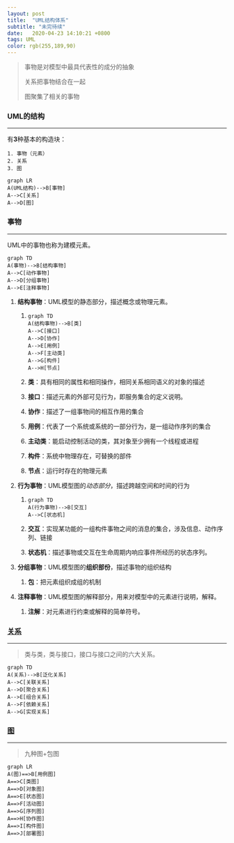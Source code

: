 ```yaml
---
layout: post
title:  "UML结构体系"
subtitle: "未完待续"
date:   2020-04-23 14:10:21 +0800
tags: UML
color: rgb(255,189,90)
---
```




> 事物是对模型中最具代表性的成分的抽象
>
> 关系把事物结合在一起
>
> 图聚集了相关的事物

### UML的结构

***

有**3**种基本的构造块：

	1. 事物（元素）
	2. 关系
 	3. 图

```mermaid
graph LR
A(UML结构)-->B[事物]
A-->C[关系]
A-->D[图]
```

### 事物

***

UML中的事物也称为建模元素。

```mermaid
graph TD
A(事物)-->B[结构事物]
A-->C[动作事物]
A-->D[分组事物]
A-->E[注释事物]
```

1. **结构事物**：UML模型的静态部分，描述概念或物理元素。

   1. ```mermaid
      graph TD
      A(结构事物)-->B[类]
      A-->C[接口]
      A-->D[协作]
      A-->E[用例]
      A-->F[主动类]
      A-->G[构件]
      A-->H[节点]
      ```

   2. **类**：具有相同的属性和相同操作，相同关系相同语义的对象的描述

   3. **接口**：描述元素的外部可见行为，即服务集合的定义说明。

   4. **协作**：描述了一组事物间的相互作用的集合

   5. **用例**：代表了一个系统或系统的一部分行为，是一组动作序列的集合

   6. **主动类**：能启动控制活动的类，其对象至少拥有一个线程或进程

   7. **构件**：系统中物理存在，可替换的部件

   8. **节点**：运行时存在的物理元素

2. **行为事物**：UML模型图的*动态部分*，描述跨越空间和时间的行为

   1. ```mermaid
      graph TD
      A(行为事物)-->B[交互]
      A-->C[状态机]
      ```

   2. **交互**：实现某功能的一组构件事物之间的消息的集合，涉及信息、动作序列、链接

   3. **状态机**：描述事物或交互在生命周期内响应事件所经历的状态序列。

3. **分组事物**：UML模型图的**组织部份**，描述事物的组织结构

   1. **包**：把元素组织成组的机制

4. **注释事物**：UML模型图的解释部分，用来对模型中的元素进行说明，解释。

   1. **注解**：对元素进行约束或解释的简单符号。



### [关系](https://blog.csdn.net/caozhangyingfei0109/article/details/8526287)

***

> 类与类，类与接口，接口与接口之间的六大关系。



```mermaid
graph TD
A(关系)-->B[泛化关系]
A-->C[关联关系]
A-->D[聚合关系]
A-->E[组合关系]
A-->F[依赖关系]
A-->G[实现关系]
```



### [图](https://blog.csdn.net/caozhangyingfei0109/article/details/8534191)

***

> 九种图+包图

```mermaid
graph LR
A(图)==>B[用例图]
A==>C[类图]
A==>D[对象图]
A==>E[状态图]
A==>F[活动图]
A==>G[序列图]
A==>H[协作图]
A==>I[构件图]
A==>J[部署图]
```







